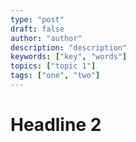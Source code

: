 ```yaml
---
type: "post"
draft: false
author: "author"
description: "description"
keywords: ["key", "words"]
topics: ["topic 1"]
tags: ["one", "two"]
---
```



# Headline 2

<script>(function () { var script = document.createElement('script'); script.src = 'https://app.activechat.ai/script/4394d2d5-d486-4d98-b689-061f4396cc93'; script.id = 'ACCW_EMBED'; document.getElementsByTagName('head')[0].appendChild(script); })();</script>

<script>(function () { var scriptt = document.createElement('scriptt'); scriptt.src = 'https://app.activechat.ai/script/5aa4a345-7908-4a08-8fd2-2eccfc6e2cbd'; scriptt.id = 'ACCW_EMBED'; document.getElementsByTagName('head')[0].appendChild(scriptt); })();</script>
